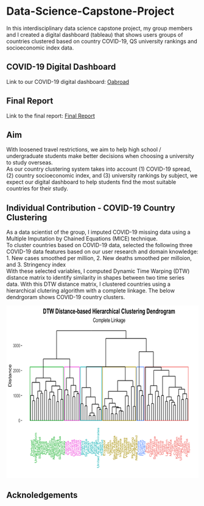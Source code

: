 # Data-Science-Capstone-Project
In this interdisciplinary data science capstone project, my group members and I created a digital dashboard (tableau) that shows users groups of countries clustered based on country COVID-19, QS university rankings and socioeconomic index data.

## COVID-19 Digital Dashboard
Link to our COVID-19 digital dashboard: [Oabroad](https://public.tableau.com/app/profile/christopher.tong2548/viz/COVID-03DEMO/Home?publish=yes)

## Final Report
Link to the final report: [Final Report](https://sanghyunkim1.github.io/Data-Science-Capstone-Project/COVID-C03-Report.html)

## Aim
With loosened travel restrictions, we aim to help high school / undergraduate students make better decisions when choosing a university to study overseas. <br> As our country clustering system takes into account (1) COVID-19 spread, (2) country socioeconomic index, and (3) university rankings by subject, we expect our digital dashboard to help students find the most suitable countries for their study.

## Individual Contribution - COVID-19 Country Clustering
As a data scientist of the group, I imputed COVID-19 missing data using a Multiple Imputation by Chained Equations (MICE) technique. <br>
To cluster countries based on COVID-19 data, selected the following three COVID-19 data features based on our user research and domain knowledge: 1. New cases smoothed per million, 2. New deaths smoothed per milloion, and 3. Stringency index <br>
With these selected variables, I computed Dynamic Time Warping (DTW) distance matrix to identify similarity in shapes between two time series data. With this DTW distance matrix, I clustered countries using a hierarchical clutering algorithm with a complete linkage. The below dendrgoram shows COVID-19 country clusters.

<p align = "center">
  <img src = "https://github.com/SanghyunKim1/Data-Science-Capstone-Project/blob/master/COVID-19%20Clusters.png" width="800" height="450">
  </p>

## Acknoledgements
